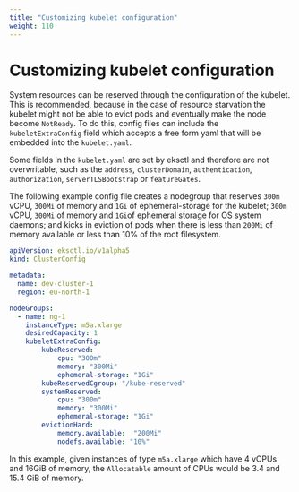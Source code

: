 ```yaml
---
title: "Customizing kubelet configuration"
weight: 110
---
```


# Customizing kubelet configuration

System resources can be reserved through the configuration of the kubelet. This is recommended, because in the case 
of resource starvation the kubelet might not be able to evict pods and eventually make the node become `NotReady`. To
 do this, config files can include the `kubeletExtraConfig` field which accepts a free form yaml that will be embedded 
 into the `kubelet.yaml`.

 
Some fields in the `kubelet.yaml` are set by eksctl and therefore are not overwritable, such as the `address`, 
`clusterDomain`, `authentication`, `authorization`, `serverTLSBootstrap` or `featureGates`. 

The following example config file creates a nodegroup that reserves `300m` vCPU, `300Mi` of memory and `1Gi` of 
ephemeral-storage for the kubelet; `300m` vCPU, `300Mi` of memory and `1Gi`of ephemeral storage for OS system 
daemons; and kicks in eviction of pods when there is less than `200Mi` of memory available or less than  10% of the 
root filesystem.

```yaml
apiVersion: eksctl.io/v1alpha5
kind: ClusterConfig

metadata:
  name: dev-cluster-1
  region: eu-north-1

nodeGroups:
  - name: ng-1
    instanceType: m5a.xlarge
    desiredCapacity: 1
    kubeletExtraConfig:
        kubeReserved:
            cpu: "300m"
            memory: "300Mi"
            ephemeral-storage: "1Gi"
        kubeReservedCgroup: "/kube-reserved"
        systemReserved:
            cpu: "300m"
            memory: "300Mi"
            ephemeral-storage: "1Gi"
        evictionHard:
            memory.available:  "200Mi"
            nodefs.available: "10%"
```

In this example, given instances of type `m5a.xlarge` which have 4 vCPUs and 16GiB of memory, the `Allocatable` amount
 of CPUs would be 3.4 and 15.4 GiB of memory. 

